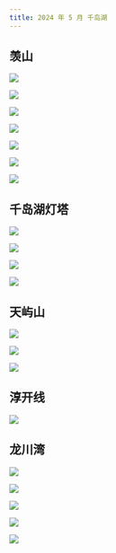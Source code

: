 ```yaml
---
title: 2024 年 5 月 千岛湖
---
```


## 羡山

![](http://r.photo.store.qq.com/psc?/V53zNsw50AU6SY3IaO3s4AEy7E3Sc6MZ/bqQfVz5yrrGYSXMvKr.cqZoK2CufB3n8oyp8Z8B4YsBO4I.qmSnNIwY9gmr6eIsrt26eLtshEgJnQ0Pbn6k6Y02YEsfrqjnAYhQFxP9iWtY!/r)

![](http://r.photo.store.qq.com/psc?/V53zNsw50AU6SY3IaO3s4AEy7E3Sc6MZ/bqQfVz5yrrGYSXMvKr.cqUK28IHoJkXNuUljxPoU7hZzMhHdiqPr58n9laLzwnWP7pDpT9Cr.AZMbbdCHKQvZCqU..7th0RScZD9YYtsL2k!/r)

![](http://r.photo.store.qq.com/psc?/V53zNsw50AU6SY3IaO3s4AEy7E3Sc6MZ/bqQfVz5yrrGYSXMvKr.cqXrNS*sgULHvnEfS97sYB2YERubXmYN95wrECfNMIICcYRzpB7Yb79iiG95BBLUohpDIgCB1gnaI2OlIT*DcPig!/r)

![](http://r.photo.store.qq.com/psc?/V53zNsw50AU6SY3IaO3s4AEy7E3Sc6MZ/bqQfVz5yrrGYSXMvKr.cqduz0xuHMwVLzPMbpLz7oHRsMIMuDFdopXJKGj7zwqoqUSSNbQCfkniq6m*ARUpP9S0TH4FA4fwf0knndAjtTJY!/r)

![](http://r.photo.store.qq.com/psc?/V53zNsw50AU6SY3IaO3s4AEy7E3Sc6MZ/bqQfVz5yrrGYSXMvKr.cqfZqx7THxEXbU2MBMOAXnY*P5Clk52om1bjliR3hdlPalePUMgZXoOPmxC.KzjbIgqMOpEs5DeEWuIk3nuidxjE!/r)

![](http://r.photo.store.qq.com/psc?/V53zNsw50AU6SY3IaO3s4AEy7E3Sc6MZ/bqQfVz5yrrGYSXMvKr.cqaUoJEU.KFEPPZ5WTfbn2y.JXWZy7oVIMLZH54vHDCmFg7j2S2hb06xAeJ50dzwINoNND7yCvepu3TZWdo862rA!/r)

![](http://r.photo.store.qq.com/psc?/V53zNsw50AU6SY3IaO3s4AEy7E3Sc6MZ/bqQfVz5yrrGYSXMvKr.cqV4TS2Ag0OJUqHK6QDyYlzCyu9UQP2VufGpBPx09Gws4QOPhpo5bx6spzipmhG7oOIXoczfF4UVi.qFnz7*GzP4!/r)

## 千岛湖灯塔

![](http://r.photo.store.qq.com/psc?/V53zNsw50AU6SY3IaO3s4AEy7E3Sc6MZ/bqQfVz5yrrGYSXMvKr.cqZiujl89ki4n0QDY5Xu.0RD.aq4jGJgbD.MJ4EI*okGEwA6tpu1KED2QnlrbbDJmWFCbZJXEN955SO18P7kXjeQ!/r)

![](http://r.photo.store.qq.com/psc?/V53zNsw50AU6SY3IaO3s4AEy7E3Sc6MZ/bqQfVz5yrrGYSXMvKr.cqUhtDept*P5aik1lUd.GzKJDC*EI1eeltcF91Xsp.4r6d9QEs*OGg9srAjX7otX9qHHaeoOaxxcXQWY23W8rCDk!/r)

![](http://r.photo.store.qq.com/psc?/V53zNsw50AU6SY3IaO3s4AEy7E3Sc6MZ/bqQfVz5yrrGYSXMvKr.cqeiL5wuLECEp8yKA05iioNX9uTP0Y2ORnRdd9phIY6u8uMWjqJOMq*3QBYzC2q2oNs6RMPmXFnDFJLy.VII4Lws!/r)

![](http://r.photo.store.qq.com/psc?/V53zNsw50AU6SY3IaO3s4AEy7E3Sc6MZ/bqQfVz5yrrGYSXMvKr.cqchz*8BV3YdQkmk0MfAsJo3URRYjnZKE3b1KlSHEAbAFsghzY7WRrTvbevUykRz*WpQ4jPjCMg98Enj3Pmt1Mi0!/r)

## 天屿山

![](http://r.photo.store.qq.com/psc?/V53zNsw50AU6SY3IaO3s4AEy7E3Sc6MZ/bqQfVz5yrrGYSXMvKr.cqd.i8pgC1f.GHajGP5aJpj4vxBiSUb4YVV3*lLP3OsgxpRRMc6WzM7RaUkM3qfck1zP0jqXHnYkABD4MuE8ejzA!/r)

![](http://r.photo.store.qq.com/psc?/V53zNsw50AU6SY3IaO3s4AEy7E3Sc6MZ/bqQfVz5yrrGYSXMvKr.cqRZYI2Oe2FYUfPyndI5fB1Bhcjk5QpFDoYm2TMkqdDs7lRPGlcKoVPcSKp*nL2MKuKIW6opZ2s5Kyc1r*DaslJg!/r)

![](http://r.photo.store.qq.com/psc?/V53zNsw50AU6SY3IaO3s4AEy7E3Sc6MZ/bqQfVz5yrrGYSXMvKr.cqVqEvIw7r7TF7eKbqCAPoEQlgEj0pPVIW3J249vtUuH0pioBgJRF.0uDqDR*2Aus983rMNEqjEU5LWqyWTaJTkk!/r)

## 淳开线

![](http://r.photo.store.qq.com/psc?/V53zNsw50AU6SY3IaO3s4AEy7E3Sc6MZ/bqQfVz5yrrGYSXMvKr.cqfxshAl6tu7fXbh0lPD.owvXYTXmkCJNqDR*JpvfgXX0cRDtaFcUqCjY66ggqcLs0f600I6k7l*zL5ufUhgtWV0!/r)

## 龙川湾

![](http://r.photo.store.qq.com/psc?/V53zNsw50AU6SY3IaO3s4AEy7E3Sc6MZ/bqQfVz5yrrGYSXMvKr.cqUFGhAQJS33mAzJ7ts1nE63DGql5chld8Vhb881qAy.cFDfz.*f*3Gc5IK810ft8SdAnFtrDOqnKrHpnt.nvK54!/r)

![](http://r.photo.store.qq.com/psc?/V53zNsw50AU6SY3IaO3s4AEy7E3Sc6MZ/bqQfVz5yrrGYSXMvKr.cqdu*u*s.wZrnXKYNaV2r2OopUAZ*K16Bt35G85S4lN*IEhJNH4si2lAQOqGHmBObUAgqnz84U1UL6oE7Kbibw5k!/r)

![](http://r.photo.store.qq.com/psc?/V53zNsw50AU6SY3IaO3s4AEy7E3Sc6MZ/bqQfVz5yrrGYSXMvKr.cqUyE5ie7Hf9.zRltUdjQXt8EVBSbBhk7jzKfNLgKELloKdaFI1TYmfTpKxetBGDUlmwavaioLuTn5fNwShH5L.A!/r)

![](http://r.photo.store.qq.com/psc?/V53zNsw50AU6SY3IaO3s4AEy7E3Sc6MZ/bqQfVz5yrrGYSXMvKr.cqcP7fs.jm*Y9wMn4Ruaow0.K7DT*VTa9aCL7GbXck7sr1zEW*L12tuIMAFoRJY8Ug7GpSvVA8BejER5NmiOHlEE!/r)

![](http://r.photo.store.qq.com/psc?/V53zNsw50AU6SY3IaO3s4AEy7E3Sc6MZ/bqQfVz5yrrGYSXMvKr.cqZUpdvvm1GduQ.UEDFJJYPUIvkf.ORv8YsdVWrmFFH7rmTsup4d6Rp02ziH3eLFOjfT*e7P4ELf5n.ISaMViAx0!/r)
